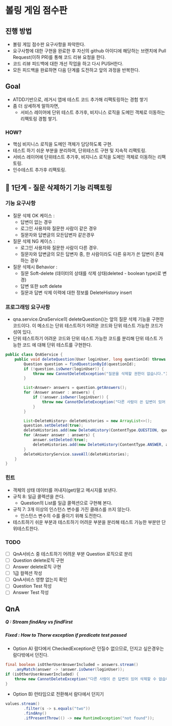 # 볼링 게임 점수판
## 진행 방법
* 볼링 게임 점수판 요구사항을 파악한다.
* 요구사항에 대한 구현을 완료한 후 자신의 github 아이디에 해당하는 브랜치에 Pull Request(이하 PR)를 통해 코드 리뷰 요청을 한다.
* 코드 리뷰 피드백에 대한 개선 작업을 하고 다시 PUSH한다.
* 모든 피드백을 완료하면 다음 단계를 도전하고 앞의 과정을 반복한다.

## Goal
- ATDD기반으로, 레거시 앱에 테스트 코드 추가해 리팩토링하는 경험 쌓기
- 좀 더 상세하게 말하자면,
	- 서비스 레이어에 단위 테스트 추가후, 비지니스 로직을 도메인 객체로 이동하는 리팩토링 경험 쌓기.

### HOW?
- 핵심 비지니스 로직을 도메인 객체가 담당하도록 구현.
- 테스트 하기 쉬운 부분을 분리하여, 단위테스트 구현 및 지속적 리팩토링.
- 서비스 레이어에 단위테스트 추가후, 비지니스 로직을 도메인 객체로 이동하는 리팩토링.
- 인수테스트 추가후 리팩토링.

## 🚀 1단계 - 질문 삭제하기 기능 리팩토링
### 기능 요구사항
- 질문 삭제 OK 케이스 :
	- 답변이 없는 경우
	- 로그인 사용자와 질문한 사람이 같은 경우
	- 질문자와 답변글의 모든답변자 같은경우
- 질문 삭제 NG 케이스 :
	- 로그인 사용자와 질문한 사람이 다른 경우.
	- 질문자와 답변글의 모든 답변자 중, 한 사람이라도 다른 유저가 쓴 답변이 존재하는 경우
- 질문 삭제시 Behavior :
	- 질문 Soft-delete (데이터의 상태를 삭제 상태(deleted - boolean type)로 변경)
	- 답변 또한 soft delete
	- 질문과 답변 삭제 이력에 대한 정보를 DeleteHistory insert
### 프로그래밍 요구사항
- qna.service.QnaService의 deleteQuestion()는 앞의 질문 삭제 기능을 구현한 코드이다. 이 메소드는 단위 테스트하기 어려운 코드와 단위 테스트 가능한 코드가 섞여 있다.
- 단위 테스트하기 어려운 코드와 단위 테스트 가능한 코드를 분리해 단위 테스트 가능한 코드 에 대해 단위 테스트를 구현한다.
```java
public class QnAService {
    public void deleteQuestion(User loginUser, long questionId) throws CannotDeleteException {
        Question question = findQuestionById(questionId);
        if (!question.isOwner(loginUser)) {
            throw new CannotDeleteException("질문을 삭제할 권한이 없습니다.");
        }

        List<Answer> answers = question.getAnswers();
        for (Answer answer : answers) {
            if (!answer.isOwner(loginUser)) {
                throw new CannotDeleteException("다른 사람이 쓴 답변이 있어 삭제할 수 없습니다.");
            }
        }

        List<DeleteHistory> deleteHistories = new ArrayList<>();
        question.setDeleted(true);
        deleteHistories.add(new DeleteHistory(ContentType.QUESTION, questionId, question.getWriter(), LocalDateTime.now()));
        for (Answer answer : answers) {
            answer.setDeleted(true);
            deleteHistories.add(new DeleteHistory(ContentType.ANSWER, answer.getId(), answer.getWriter(), LocalDateTime.now()));
        }
        deleteHistoryService.saveAll(deleteHistories);
    }
}
```
### 힌트
- 객체의 상태 데이터를 꺼내지(get)말고 메시지를 보낸다.
- 규칙 8: 일급 콜렉션을 쓴다.
	- Question의 List를 일급 콜렉션으로 구현해 본다.
- 규칙 7: 3개 이상의 인스턴스 변수를 가진 클래스를 쓰지 않는다.
	- 인스턴스 변수의 수를 줄이기 위해 도전한다.
- 테스트하기 쉬운 부분과 테스트하기 어려운 부분을 분리해 테스트 가능한 부분만 단위테스트한다.

### TODO
- [ ] QnA서비스 중 테스트하기 어려운 부분 Question 로직으로 분리
- [ ] Question delete로직 구현
- [ ] Answer delete로직 구현
- [ ] 1급 컬렉션 작성
- [ ] QnA서비스 영향 없는지 확인
- [ ] Question Test 작성
- [ ] Answer Test 작성

## QnA

##### Q : Stream findAny vs findFirst

##### Fixed : How to Thorw exception if predicate test passed
- Option A) 람다에서 CheckedException은 던질수 없으므로,  던지고 싶은경우는 람다밖에서 던진다.
```java
final boolean isOtherUserAnswerIncluded = answers.stream()
	.anyMatch(answer -> !answer.isOwner(loginUser));
if (isOtherUserAnswerIncluded) {
	throw new CannotDeleteException("다른 사람이 쓴 답변이 있어 삭제할 수 없습니다.");
}
```

- Option B) 런타임으로 전환해서 람다에서 던지기
```java
values.stream()
        .filter(s -> s.equals("two"))
        .findAny()
        .ifPresentThrow(() -> new RuntimeException("not found"));
```